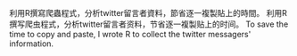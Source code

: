 利用R撰寫爬蟲程式，分析twitter留言者資料，節省逐一複製貼上的時間。
利用R撰写爬虫程式，分析twitter留言者资料，节省逐一複製贴上的时间。
To save the time to copy and paste, I wrote R to collect the twitter messagers' information.
